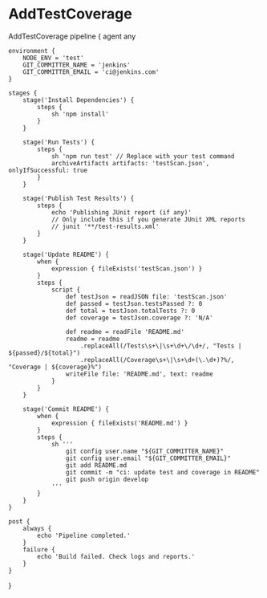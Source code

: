 # AddTestCoverage
AddTestCoverage
pipeline {
    agent any

    environment {
        NODE_ENV = 'test'
        GIT_COMMITTER_NAME = 'jenkins'
        GIT_COMMITTER_EMAIL = 'ci@jenkins.com'
    }

    stages {
        stage('Install Dependencies') {
            steps {
                sh 'npm install'
            }
        }

        stage('Run Tests') {
            steps {
                sh 'npm run test' // Replace with your test command
                archiveArtifacts artifacts: 'testScan.json', onlyIfSuccessful: true
            }
        }

        stage('Publish Test Results') {
            steps {
                echo 'Publishing JUnit report (if any)'
                // Only include this if you generate JUnit XML reports
                // junit '**/test-results.xml'
            }
        }

        stage('Update README') {
            when {
                expression { fileExists('testScan.json') }
            }
            steps {
                script {
                    def testJson = readJSON file: 'testScan.json'
                    def passed = testJson.testsPassed ?: 0
                    def total = testJson.totalTests ?: 0
                    def coverage = testJson.coverage ?: 'N/A'

                    def readme = readFile 'README.md'
                    readme = readme
                        .replaceAll(/Tests\s+\|\s+\d+\/\d+/, "Tests | ${passed}/${total}")
                        .replaceAll(/Coverage\s+\|\s+\d+(\.\d+)?%/, "Coverage | ${coverage}%")
                    writeFile file: 'README.md', text: readme
                }
            }
        }

        stage('Commit README') {
            when {
                expression { fileExists('README.md') }
            }
            steps {
                sh '''
                    git config user.name "${GIT_COMMITTER_NAME}"
                    git config user.email "${GIT_COMMITTER_EMAIL}"
                    git add README.md
                    git commit -m "ci: update test and coverage in README"
                    git push origin develop
                '''
            }
        }
    }

    post {
        always {
            echo 'Pipeline completed.'
        }
        failure {
            echo 'Build failed. Check logs and reports.'
        }
    }
}
